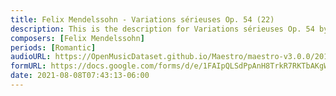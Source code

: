 ```yaml
---
title: Felix Mendelssohn - Variations sérieuses Op. 54 (22)
description: This is the description for Variations sérieuses Op. 54 by Felix Mendelssohn
composers: [Felix Mendelssohn]
periods: [Romantic]
audioURL: https://OpenMusicDataset.github.io/Maestro/maestro-v3.0.0/2015/MIDI-Unprocessed_R2_D1-2-3-6-7-8-11_mid--AUDIO-from_mp3_06_R2_2015_wav--2.midi
formURL: https://docs.google.com/forms/d/e/1FAIpQLSdPpAnH8TrkR7RKTbAKgWj_iqqbGv-R86yTG4Wshoz-NgjE2g/viewform
date: 2021-08-08T07:43:13-06:00
---
```

